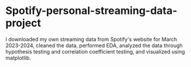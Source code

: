 # Spotify-personal-streaming-data-project
I downloaded my own streaming data from Spotify's website for March 2023-2024, cleaned the data, performed EDA, analyzed the data through hypothesis testing and correlation coefficient testing, and visualized using matplotlib.
